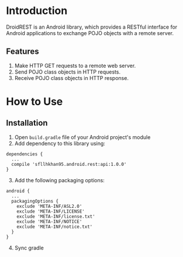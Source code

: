 # Introduction
DroidREST is an Android library, which provides a RESTful interface for Android applications
to exchange POJO objects with a remote server.

## Features
1. Make HTTP GET requests to a remote web server.
2. Send POJO class objects in HTTP requests.
3. Receive POJO class objects in HTTP response.

# How to Use
## Installation
1. Open  `build.gradle` file of your Android project's module
2. Add dependency to this library using:
```
dependencies {
  ...
  compile 'sfllhkhan95.android.rest:api:1.0.0'
}
```
3. Add the following packaging options:
```
android {
  ...
  packagingOptions {
    exclude 'META-INF/ASL2.0'
    exclude 'META-INF/LICENSE'
    exclude 'META-INF/license.txt'
    exclude 'META-INF/NOTICE'
    exclude 'META-INF/notice.txt'
  }
}
```
4. Sync gradle
